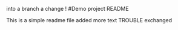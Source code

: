 into a branch
a change !
#Demo project README

This is a simple readme file
added more text
TROUBLE
exchanged
